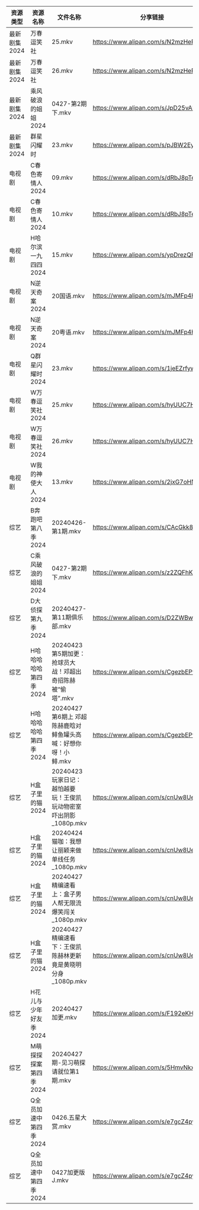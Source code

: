 | 资源类型     | 资源名称          | 文件名称                                       | 分享链接                                 | 更新时间                |
| -------- | ------------- | ------------------------------------------ | ------------------------------------ | ------------------- |
| 最新剧集2024 | 万春逗笑社         | 25.mkv                                     | https://www.alipan.com/s/N2mzHeP7bkq | 2024-04-27 18:09:08 |
| 最新剧集2024 | 万春逗笑社         | 26.mkv                                     | https://www.alipan.com/s/N2mzHeP7bkq | 2024-04-27 18:09:08 |
| 最新剧集2024 | 乘风破浪的姐姐2024   | 0427-第2期下.mkv                              | https://www.alipan.com/s/JpD25vAKLj9 | 2024-04-27 14:06:34 |
| 最新剧集2024 | 群星闪耀时         | 23.mkv                                     | https://www.alipan.com/s/pJBW2Ey4cRE | 2024-04-27 18:09:12 |
| 电视剧      | C春色寄情人2024    | 09.mkv                                     | https://www.alipan.com/s/dRbJ8pTesfi | 2024-04-27 16:10:20 |
| 电视剧      | C春色寄情人2024    | 10.mkv                                     | https://www.alipan.com/s/dRbJ8pTesfi | 2024-04-27 16:10:20 |
| 电视剧      | H哈尔滨一九四四2024  | 15.mkv                                     | https://www.alipan.com/s/ypDrezQFWsp | 2024-04-27 16:10:23 |
| 电视剧      | N逆天奇案2024     | 20国语.mkv                                   | https://www.alipan.com/s/mJMFp4HEXy4 | 2024-04-27 16:10:39 |
| 电视剧      | N逆天奇案2024     | 20粤语.mkv                                   | https://www.alipan.com/s/mJMFp4HEXy4 | 2024-04-27 16:10:38 |
| 电视剧      | Q群星闪耀时2024    | 23.mkv                                     | https://www.alipan.com/s/1jeEZrfywxW | 2024-04-27 16:10:45 |
| 电视剧      | W万春逗笑社2024    | 25.mkv                                     | https://www.alipan.com/s/hyUUC7HUFp6 | 2024-04-27 16:10:52 |
| 电视剧      | W万春逗笑社2024    | 26.mkv                                     | https://www.alipan.com/s/hyUUC7HUFp6 | 2024-04-27 16:10:51 |
| 电视剧      | W我的神使大人2024   | 13.mkv                                     | https://www.alipan.com/s/2jxG7oHMFse | 2024-04-27 16:11:02 |
| 综艺       | B奔跑吧第八季2024   | 20240426-第1期.mkv                           | https://www.alipan.com/s/CAcGkk8vZXT | 2024-04-27 00:05:15 |
| 综艺       | C乘风破浪的姐姐2024  | 0427-第2期下.mkv                              | https://www.alipan.com/s/z2ZQFhKX5nR | 2024-04-27 14:05:25 |
| 综艺       | D大侦探第九季2024   | 20240427-第11期俱乐部.mkv                       | https://www.alipan.com/s/D2ZWBwPxiYi | 2024-04-27 14:05:35 |
| 综艺       | H哈哈哈哈哈第四季2024 | 20240423第5期加更：抢球员大战！邓超出奇招陈赫被“偷塔”.mkv       | https://www.alipan.com/s/CgezbEPvmVp | 2024-04-27 14:05:41 |
| 综艺       | H哈哈哈哈哈第四季2024 | 20240427第6期上 邓超陈赫鹿晗对鲱鱼罐头高喊：好想你呀！小鲱.mkv     | https://www.alipan.com/s/CgezbEPvmVp | 2024-04-27 14:05:40 |
| 综艺       | H盒子里的猫2024    | 20240423 玩家日记：越怕越要玩！王俊凯玩动物密室吓出阴影_1080p.mkv | https://www.alipan.com/s/cnUw8UeQ7bS | 2024-04-27 14:05:46 |
| 综艺       | H盒子里的猫2024    | 20240424 猫咖：我想让丽颖来做单线任务_1080p.mkv          | https://www.alipan.com/s/cnUw8UeQ7bS | 2024-04-27 14:05:46 |
| 综艺       | H盒子里的猫2024    | 20240427 精编速看上：盒子男人帮无限流爆笑闯关_1080p.mkv      | https://www.alipan.com/s/cnUw8UeQ7bS | 2024-04-27 14:05:46 |
| 综艺       | H盒子里的猫2024    | 20240427 精编速看下：王俊凯陈赫林更新竟是黄晓明分身_1080p.mkv   | https://www.alipan.com/s/cnUw8UeQ7bS | 2024-04-27 14:05:45 |
| 综艺       | H花儿与少年好友季2024 | 20240427加更.mkv                             | https://www.alipan.com/s/F192eKH9dMy | 2024-04-27 14:05:49 |
| 综艺       | M萌探探探案第四季2024 | 20240427期-见习萌探请就位第1期.mkv                   | https://www.alipan.com/s/5HmvNkxmnwZ | 2024-04-27 14:06:01 |
| 综艺       | Q全员加速中第四季2024 | 0426.五星大赏.mkv                              | https://www.alipan.com/s/e7gcZ4pytd9 | 2024-04-27 14:06:08 |
| 综艺       | Q全员加速中第四季2024 | 0427加更版J.mkv                               | https://www.alipan.com/s/e7gcZ4pytd9 | 2024-04-27 14:06:08 |
